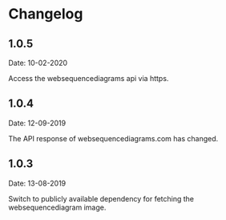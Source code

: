 # Changelog

## 1.0.5

Date: 10-02-2020

Access the websequencediagrams api via https.

## 1.0.4

Date: 12-09-2019

The API response of websequencediagrams.com has changed.

## 1.0.3

Date: 13-08-2019

Switch to publicly available dependency for fetching the websequencediagram image.